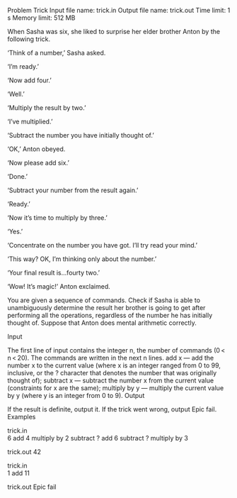Problem Trick
Input file name: trick.in
Output file name: trick.out
Time limit: 1 s
Memory limit: 512 MB

When Sasha was six, she liked to surprise her elder brother Anton by the following trick.

‘Think of a number,’ Sasha asked.

‘I’m ready.’

‘Now add four.’

‘Well.’

‘Multiply the result by two.’

‘I’ve multiplied.’

‘Subtract the number you have initially thought of.’

‘OK,’ Anton obeyed.

‘Now please add six.’

‘Done.’

‘Subtract your number from the result again.’

‘Ready.’

‘Now it’s time to multiply by three.’

‘Yes.’

‘Concentrate on the number you have got. I’ll try read your mind.’

‘This way? OK, I’m thinking only about the number.’

‘Your final result is…fourty two.’

‘Wow! It’s magic!’ Anton exclaimed.

You are given a sequence of commands. Check if Sasha is able to unambiguously determine the result her brother is going to get after performing all the operations, regardless of the number he has initially thought of. Suppose that Anton does mental arithmetic correctly.

Input

The first line of input contains the integer n, the number of commands (0 < n < 20). The commands are written in the next n lines.
add x — add the number x to the current value (where x is an integer ranged from 0 to 99, inclusive, or the ? character that denotes the number that was originally thought of);
subtract x — subtract the number x from the current value (constraints for x are the same);
multiply by y — multiply the current value by y (where y is an integer from 0 to 9).
Output

If the result is definite, output it. If the trick went wrong, output Epic fail.
Examples

trick.in	
6
add 4
multiply by 2
subtract ?
add 6
subtract ?
multiply by 3

trick.out
42


trick.in	
1
add 11

trick.out
Epic fail